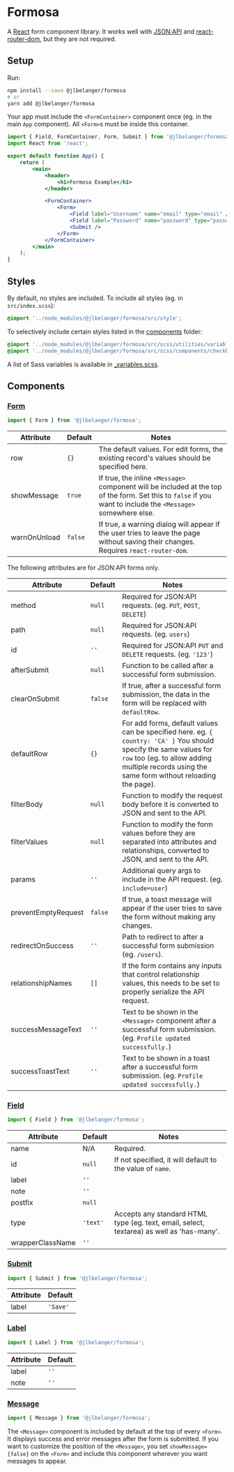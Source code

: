 # Formosa

A [React](https://www.npmjs.com/package/react) form component library. It works well with [JSON:API](https://jsonapi.org/) and [react-router-dom](https://www.npmjs.com/package/react-router-dom), but they are not required.

## Setup

Run:

```bash
npm install --save @jlbelanger/formosa
# or
yarn add @jlbelanger/formosa
```

Your app must include the `<FormContainer>` component once (eg. in the main `App` component). All `<Form>`s must be inside this container.

```jsx
import { Field, FormContainer, Form, Submit } from '@jlbelanger/formosa';
import React from 'react';

export default function App() {
	return (
		<main>
			<header>
				<h1>Formosa Example</h1>
			</header>

			<FormContainer>
				<Form>
					<Field label="Username" name="email" type="email" />
					<Field label="Password" name="password" type="password" />
					<Submit />
				</Form>
			</FormContainer>
		</main>
	);
}
```

## Styles

By default, no styles are included. To include all styles (eg. in `src/index.scss`):

``` scss
@import '../node_modules/@jlbelanger/formosa/src/style';
```

To selectively include certain styles listed in the [components](https://github.com/jlbelanger/formosa/tree/master/src/scss/components) folder:

``` scss
@import '../node_modules/@jlbelanger/formosa/src/scss/utilities/variables';
@import '../node_modules/@jlbelanger/formosa/src/scss/components/checkbox';
```

A list of Sass variables is available in [_variables.scss](https://github.com/jlbelanger/formosa/blob/master/src/scss/utilities/_variables.scss).

## Components

### [Form](https://github.com/jlbelanger/formosa/blob/master/src/js/Form.js)

``` jsx
import { Form } from '@jlbelanger/formosa';
```

|Attribute   |Default |Notes|
|------------|--------|-----|
|row         |`{}`    |The default values. For edit forms, the existing record's values should be specified here.|
|showMessage |`true`  |If true, the inline `<Message>` component will be included at the top of the form. Set this to `false` if you want to include the `<Message>` somewhere else.|
|warnOnUnload|`false` |If true, a warning dialog will appear if the user tries to leave the page without saving their changes. Requires `react-router-dom`.|

The following attributes are for JSON:API forms only.

|Attribute          |Default |Notes|
|-------------------|--------|-----|
|method             |`null`  |Required for JSON:API requests. (eg. `PUT`, `POST`, `DELETE`)|
|path               |`null`  |Required for JSON:API requests. (eg. `users`)|
|id                 |`''`    |Required for JSON:API `PUT` and `DELETE` requests. (eg. `'123'`)|
|afterSubmit        |`null`  |Function to be called after a successful form submission.|
|clearOnSubmit      |`false` |If true, after a successful form submission, the data in the form will be replaced with `defaultRow`.|
|defaultRow         |`{}`    |For add forms, default values can be specified here. eg. `{ country: 'CA' }` You should specify the same values for `row` too (eg. to allow adding multiple records using the same form without reloading the page).|
|filterBody         |`null`  |Function to modify the request body before it is converted to JSON and sent to the API.|
|filterValues       |`null`  |Function to modify the form values before they are separated into attributes and relationships, converted to JSON, and sent to the API.|
|params             |`''`    |Additional query args to include in the API request. (eg. `include=user`)|
|preventEmptyRequest|`false` |If true, a toast message will appear if the user tries to save the form without making any changes.|
|redirectOnSuccess  |`''`    |Path to redirect to after a successful form submission (eg. `/users`).|
|relationshipNames  |`[]`    |If the form contains any inputs that control relationship values, this needs to be set to properly serialize the API request.|
|successMessageText |`''`    |Text to be shown in the `<Message>` component after a successful form submission. (eg. `Profile updated successfully.`)|
|successToastText   |`''`    |Text to be shown in a toast after a successful form submission. (eg. `Profile updated successfully.`)|

### [Field](https://github.com/jlbelanger/formosa/blob/master/src/js/Field.js)

``` jsx
import { Field } from '@jlbelanger/formosa';
```

|Attribute       |Default |Notes|
|----------------|--------|-----|
|name            |N/A     |Required.|
|id              |`null`  |If not specified, it will default to the value of `name`.|
|label           |`''`    |     |
|note            |`''`    |     |
|postfix         |`null`  |     |
|type            |`'text'`|Accepts any standard HTML type (eg. text, email, select, textarea) as well as 'has-many'.|
|wrapperClassName|`''`    |     |

### [Submit](https://github.com/jlbelanger/formosa/blob/master/src/js/Submit.js)

``` jsx
import { Submit } from '@jlbelanger/formosa';
```

|Attribute |Default |
|----------|--------|
|label     |`'Save'`|

### [Label](https://github.com/jlbelanger/formosa/blob/master/src/js/Label.js)

``` jsx
import { Label } from '@jlbelanger/formosa';
```

|Attribute |Default |
|----------|--------|
|label     |`''`    |
|note      |`''`    |

### [Message](https://github.com/jlbelanger/formosa/blob/master/src/js/Message.js)

``` jsx
import { Message } from '@jlbelanger/formosa';
```

The `<Message>` component is included by default at the top of every `<Form>`. It displays success and error messages after the form is submitted. If you want to customize the position of the `<Message>`, you set `showMessage={false}` on the `<Form>` and include this component wherever you want messages to appear.
